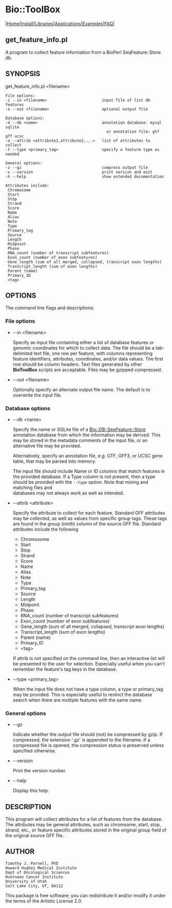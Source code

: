 # Bio::ToolBox

|[Home](ReadMe.md)|[Install](AdvancedInstallation.md)|[Libraries](Libraries.md)|[Applications](Applications.md)|[Examples](Examples.md)|[FAQ](FAQ.md)|

## get\_feature\_info.pl

A program to collect feature information from a BioPerl SeqFeature::Store db.

## SYNOPSIS

get\_feature\_info.pl &lt;filename> 

    File options:
    -i --in <filename>                        input file of list db features
    -o --out <filename>                       optional output file
    
    Database options:
    -d --db <name>                            annotation database: mysql sqlite
                                                or annotation file: gtf gff ucsc
    -a --attrib <attribute1,attribute2,...>   list of attributes to collect
    -t --type <primary_tag>                   specify a feature type as needed
    
    General options:
    -z --gz                                   compress output file
    -v --version                              print version and exit
    -h --help                                 show extended documentation
    
    Attributes include:
     Chromosome
     Start
     Stop
     Strand
     Score
     Name
     Alias
     Note
     Type
     Primary_tag
     Source
     Length
     Midpoint
     Phase
     RNA_count (number of transcript subfeatures)
     Exon_count (number of exon subfeatures)
     Gene_length (sum of all merged, collapsed, transcript exon lengths)
     Transcript_length (sum of exon lengths)
     Parent (name)
     Primary_ID
     <tag>

## OPTIONS

The command line flags and descriptions:

### File options

- --in &lt;filename>

    Specify an input file containing either a list of database features or 
    genomic coordinates for which to collect data. The file should be a 
    tab-delimited text file, one row per feature, with columns representing 
    feature identifiers, attributes, coordinates, and/or data values. The 
    first row should be column headers. Text files generated by other 
    **BioToolBox** scripts are acceptable. Files may be gzipped compressed.

- --out &lt;filename>

    Optionally specify an alternate output file name. The default is to 
    overwrite the input file.

### Database options

- --db &lt;name>

    Specify the name or SQLite file of a [Bio::DB::SeqFeature::Store](https://metacpan.org/pod/Bio%3A%3ADB%3A%3ASeqFeature%3A%3AStore) 
    annotation database from which the information may be derived. This may 
    be stored in the metadata comments of the input file, or an alternative 
    file may be provided. 

    Alternatively, specify an annotation file, e.g. GTF, GFF3, or UCSC gene 
    table, that may be parsed into memory. 

    The input file should include Name or ID columns that match features in the 
    provided database. If a Type column is not present, then a type should be 
    provided with the `--type` option. Note that mixing and matching files and  
    databases may not always work as well as intended.

- --attrib &lt;attribute>

    Specify the attribute to collect for each feature. Standard GFF attributes 
    may be collected, as well as values from specific group tags. These tags 
    are found in the group (ninth) column of the source GFF file. Standard 
    attributes include the following

    - Chromosome
    - Start
    - Stop
    - Strand
    - Score
    - Name
    - Alias
    - Note
    - Type
    - Primary\_tag
    - Source
    - Length
    - Midpoint
    - Phase
    - RNA\_count (number of transcript subfeatures)
    - Exon\_count (number of exon subfeatures)
    - Gene\_length (sum of all merged, collapsed, transcript exon lengths)
    - Transcript\_length (sum of exon lengths)
    - Parent (name)
    - Primary\_ID
    - &lt;tag>

    If attrib is not specified on the command line, then an interactive list 
    will be presented to the user for selection. Especially useful when you 
    can't remember the feature's tag keys in the database.

- --type &lt;primary\_tag>

    When the input file does not have a type column, a type or primary\_tag 
    may be provided. This is especially useful to restrict the database 
    search when there are multiple features with the same name.

### General options

- --gz

    Indicate whether the output file should (not) be compressed by gzip. 
    If compressed, the extension '.gz' is appended to the filename. If a compressed 
    file is opened, the compression status is preserved unless specified otherwise.

- --version

    Print the version number.

- --help

    Display this help. 

## DESCRIPTION

This program will collect attributes for a list of features from the database. 
The attributes may be general attributes, such as chromsome, start, stop, 
strand, etc., or feature specific attributes stored in the original group 
field of the original source GFF file.

## AUTHOR

    Timothy J. Parnell, PhD
    Howard Hughes Medical Institute
    Dept of Oncological Sciences
    Huntsman Cancer Institute
    University of Utah
    Salt Lake City, UT, 84112

This package is free software; you can redistribute it and/or modify
it under the terms of the Artistic License 2.0.  
